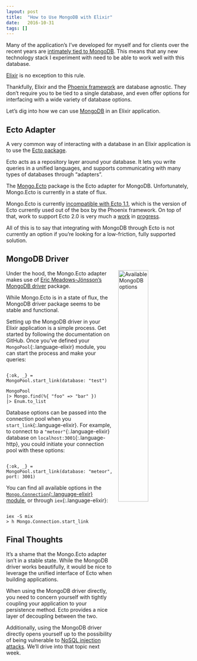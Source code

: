 ```yaml
---
layout: post
title:  "How to Use MongoDB with Elixir"
date:   2016-10-31
tags: []
---
```


Many of the application’s I’ve developed for myself and for clients over the recent years are [intimately tied to MongoDB](https://guide.meteor.com/collections.html). This means that any new technology stack I experiment with need to be able to work well with this database.

[Elixir](http://elixir-lang.org/) is no exception to this rule.

Thankfully, Elixir and the [Phoenix framework](http://www.phoenixframework.org/) are database agnostic. They don’t require you to be tied to a single database, and even offer options for interfacing with a wide variety of database options.

Let’s dig into how we can use [MongoDB](https://www.mongodb.com/) in an Elixir application.

## Ecto Adapter

A very common way of interacting with a database in an Elixir application is to use the [Ecto package](https://github.com/elixir-ecto/ecto).

Ecto acts as a repository layer around your database. It lets you write queries in a unified languages, and supports communicating with many types of databases through “adapters”.

The [Mongo.Ecto](https://github.com/michalmuskala/mongodb_ecto) package is the Ecto adapter for MongoDB. Unfortunately, Mongo.Ecto is currently in a state of flux.

Mongo.Ecto is currently [incompatible with Ecto 1.1](https://github.com/michalmuskala/mongodb_ecto/issues/60#issuecomment-173518054), which is the version of Ecto currently used out of the box by the Phoenix framework. On top of that, work to support Ecto 2.0 is very much a [work](https://github.com/michalmuskala/mongodb_ecto/pull/91) in [progress](https://github.com/michalmuskala/mongodb_ecto/pull/84).

All of this is to say that integrating with MongoDB through Ecto is not currently an option if you’re looking for a low-friction, fully supported solution.

## MongoDB Driver

<img style="width: 40%; margin: 0em 0 0em 1em; float:right;" title="Available MongoDB options" src="https://s3-us-west-1.amazonaws.com/www.east5th.co/img/mongooptions.png">

Under the hood, the Mongo.Ecto adapter makes use of [Eric Meadows-Jönsson’s](https://github.com/ericmj) [MongoDB driver](https://github.com/ericmj/mongodb/) package.

While Mongo.Ecto is in a state of flux, the MongoDB driver package seems to be stable and functional.

Setting up the MongoDB driver in your Elixir application is a simple process. Get started by following the documentation on GitHub. Once you’ve defined your `MongoPool`{:.language-elixir} module, you can start the process and make your queries:

<pre class='language-elixir'><code class='language-elixir'>
{:ok, _} = MongoPool.start_link(database: "test")

MongoPool
|> Mongo.find(%{ "foo" => "bar" })
|> Enum.to_list
</code></pre>

Database options can be passed into the connection pool when you `start_link`{:.language-elixir}. For example, to connect to a `"meteor"`{:.language-elixir} database on `localhost:3001`{:.language-http}, you could initiate your connection pool with these options:

<pre class='language-elixir'><code class='language-elixir'>
{:ok, _} = MongoPool.start_link(database: "meteor", port: 3001)
</code></pre>

You can find all available options in the [`Mongo.Connection`{:.language-elixir} module](https://github.com/ericmj/mongodb/blob/d9331fd5899529363962834a07844a01e3bdfe31/lib/mongo/connection.ex#L22-L43), or through `iex`{:.language-elixir}:

<pre class='language-elixir'><code class='language-elixir'>
iex -S mix
> h Mongo.Connection.start_link
</code></pre>



## Final Thoughts

It’s a shame that the Mongo.Ecto adapter isn’t in a stable state. While the MongoDB driver works beautifully, it would be nice to leverage the unified interface of Ecto when building applications.

When using the MongoDB driver directly, you need to concern yourself with tightly coupling your application to your persistence method. Ecto provides a nice layer of decoupling between the two.

Additionally, using the MongoDB driver directly opens yourself up to the possibility of being vulnerable to [NoSQL injection attacks](http://www.east5th.co/blog/2016/03/21/nosql-injection-in-modern-web-applications/). We’ll drive into that topic next week.
